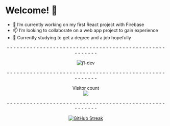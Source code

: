 # Welcome! 👋

  <ul>
    <li>🔭 I’m currently working on my first React project with Firebase</li>
    <li>📫 I’m looking to collaborate on a web app project to gain experience</li>
    <li>🤔 Currently studying to get a degree and a job hopefully</li>
  </ul>
  <div align="center">
  <p>- - - - - - - - - - - - - - - - - - - - - - - - - - - - - - - - - - - - - - - - - - - - - - - - - - - - - - -</p>
  <p align="center" > <img src="https://github-readme-stats.vercel.app/api?username=j1-dev&show_icons=true&theme=dark" alt="j1-dev" />
  <p>- - - - - - - - - - - - - - - - - - - - - - - - - - - - - - - - - - - - - - - - - - - - - - - - - - - - - - -</p>
  <p align="center">
    Visitor count<br>
    <img src="https://profile-counter.glitch.me/j1-dev/count.svg" />
  </p>

  <p>- - - - - - - - - - - - - - - - - - - - - - - - - - - - - - - - - - - - - - - - - - - - - - - - - - - - - - -</p>
  
  [![GitHub Streak](https://streak-stats.demolab.com/?user=j1-dev&theme=github-dark)](https://git.io/streak-stats)

</div> 


<!--
**j1-dev/j1-dev** is a ✨ _special_ ✨ repository because its `README.md` (this file) appears on your GitHub profile.

Here are some ideas to get you started:

- 🔭 I’m currently working on ...
- 🌱 I’m currently learning ...
- 👯 I’m looking to collaborate on ...
- 🤔 I’m looking for help with ...
- 💬 Ask me about ...
- 📫 How to reach me: ...
- 😄 Pronouns: ...
- ⚡ Fun fact: ...
-->
